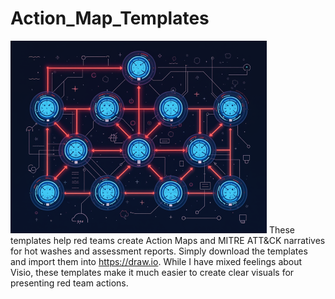 # Action_Map_Templates
![alt tag](https://github.com/beatenyou/Action_Map_Templates/blob/main/github-action-mapv1.png)
These templates help red teams create Action Maps and MITRE ATT&CK narratives for hot washes and assessment reports. Simply download the templates and import them into https://draw.io. While I have mixed feelings about Visio, these templates make it much easier to create clear visuals for presenting red team actions.
